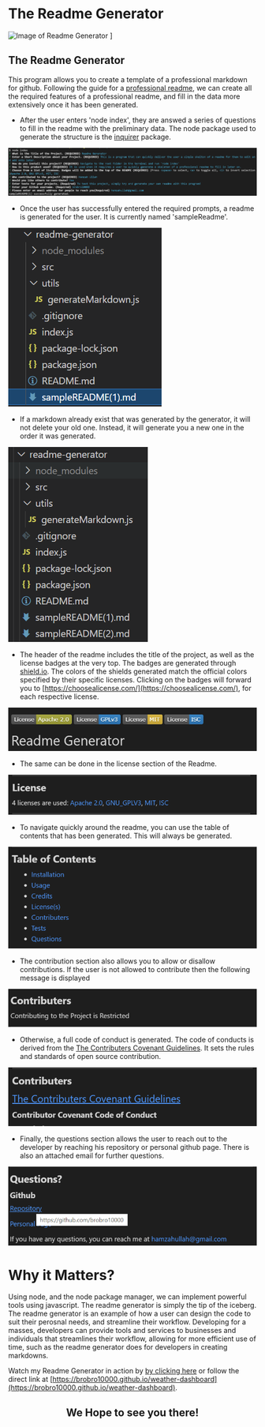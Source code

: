 # The Readme Generator

![Image of Readme Generator
](src/images/readmeGeneratorSS.PNG
"Weather Dashboard Homepage")
]

## **The Readme Generator**
This program allows you to create a template of a professional markdown for github. Following the guide for a [professional readme](https://github.com/coding-boot-camp/potential-enigma/blob/main/readme-guide.md), we can create all the required features of a professional readme, and fill in the data more extensively once it has been generated. 


- After the user enters 'node index', they are answed a series of questions to fill in the readme with the preliminary data. The node package used to generate the structure is the [inquirer](https://www.npmjs.com/package/inquirer) package.

![NodePrompts](src/images/prompts1SS.PNG)


- Once the user has successfully entered the required prompts, a readme is generated for the user. It is currently named 'sampleReadme'.

![sampleReadme](src/images/sampleReadmeSS.PNG)


- If a markdown already exist that was generated by the generator, it will not delete your old one. Instead, it will generate you a new one in the order it was generated. 

![sampleReadme2](src/images/sampleReadme2SS.PNG)


- The header of the readme includes the title of the project, as well as the license badges at the very top. The badges are generated through [shield.io](https://shields.io/). The colors of the shields generated match the official colors specified by their specific licenses. Clicking on the badges will forward you to [https://choosealicense.com/](https://choosealicense.com/), for each respective license. 

![Header](src/images/headerSS.PNG)


- The same can be done in the license section of the Readme.

![License](src/images/licenseSS.PNG)


- To navigate quickly around the readme, you can use the table of contents that has been generated. This will always be generated. 

![TOC](src/images/tocSS.PNG)


- The contribution section also allows you to allow or disallow contributions. If the user is not allowed to contribute then the following message is displayed 

![Contributers](src/images/contributers1SS.PNG)


- Otherwise, a full code of conduct is generated. The code of conducts is derived from the [The Contributers Covenant Guidelines](https://www.contributor-covenant.org/). It sets the rules and standards of open source contribution. 

![Contributers2](src/images/contributers2SS.PNG)


- Finally, the questions section allows the user to reach out to the developer by reaching his repository or personal github page. There is also an attached email for further questions. 

![Questions](src/images/questionsSS.PNG)




# Why it Matters?
Using node, and the node package manager, we can implement powerful tools using javascript. The readme generator is simply the tip of the iceberg. The readme generator is an example of how a user can design the code to suit their perosnal needs, and streamline their workflow. Developing for a masses, developers can provide tools and services to businesses and individuals that streamlines their workflow, allowing for more efficient use of time, such as the readme generator does for developers in creating markdowns.

Watch my Readme Generator in action by [by clicking here](https://brobro10000.github.io/weather-dashboard) or follow the direct link at [https://brobro10000.github.io/weather-dashboard](https://brobro10000.github.io/weather-dashboard). 

## <center>We Hope to see you there!</center> ##
